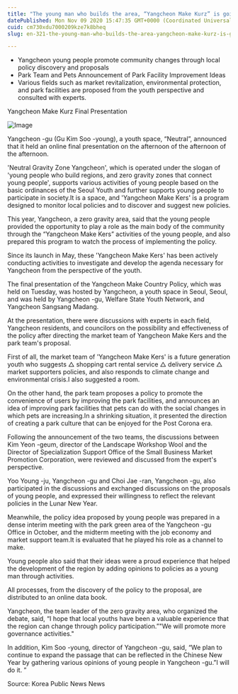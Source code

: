 ```yaml
---
title: "The young man who builds the area, “Yangcheon Make Kurz” is going"
datePublished: Mon Nov 09 2020 15:47:35 GMT+0000 (Coordinated Universal Time)
cuid: cm730xdu7000209kze7k8bheq
slug: en-321-the-young-man-who-builds-the-area-yangcheon-make-kurz-is-going

---
```



- Yangcheon young people promote community changes through local policy discovery and proposals
- Park Team and Pets Announcement of Park Facility Improvement Ideas
- Various fields such as market revitalization, environmental protection, and park facilities are proposed from the youth perspective and consulted with experts.

Yangcheon Make Kurz Final Presentation

![Image](https://cdn.hashnode.com/res/hashnode/image/upload/v1739432040869/3e5cc463-10eb-4e56-b2ff-08759a934bef.jpeg)

Yangcheon -gu (Gu Kim Soo -young), a youth space, “Neutral”, announced that it held an online final presentation on the afternoon of the afternoon of the afternoon.

'Neutral Gravity Zone Yangcheon', which is operated under the slogan of 'young people who build regions, and zero gravity zones that connect young people', supports various activities of young people based on the basic ordinances of the Seoul Youth and further supports young people to participate in society.It is a space, and 'Yangcheon Make Kers' is a program designed to monitor local policies and to discover and suggest new policies.

This year, Yangcheon, a zero gravity area, said that the young people provided the opportunity to play a role as the main body of the community through the “Yangcheon Make Kers” activities of the young people, and also prepared this program to watch the process of implementing the policy.

Since its launch in May, these 'Yangcheon Make Kers' has been actively conducting activities to investigate and develop the agenda necessary for Yangcheon from the perspective of the youth.

The final presentation of the Yangcheon Make Country Policy, which was held on Tuesday, was hosted by Yangcheon, a youth space in Seoul, Seoul, and was held by Yangcheon -gu, Welfare State Youth Network, and Yangcheon Sangsang Madang.

At the presentation, there were discussions with experts in each field, Yangcheon residents, and councilors on the possibility and effectiveness of the policy after directing the market team of Yangcheon Make Kers and the park team's proposal.

First of all, the market team of 'Yangcheon Make Kers' is a future generation youth who suggests △ shopping cart rental service △ delivery service △ market supporters policies, and also responds to climate change and environmental crisis.I also suggested a room.

On the other hand, the park team proposes a policy to promote the convenience of users by improving the park facilities, and announces an idea of ​​improving park facilities that pets can do with the social changes in which pets are increasing.In a shrinking situation, it presented the direction of creating a park culture that can be enjoyed for the Post Corona era.

Following the announcement of the two teams, the discussions between Kim Yeon -geum, director of the Landscape Workshop Wool and the Director of Specialization Support Office of the Small Business Market Promotion Corporation, were reviewed and discussed from the expert's perspective.

Yoo Young -ju, Yangcheon -gu and Choi Jae -ran, Yangcheon -gu, also participated in the discussions and exchanged discussions on the proposals of young people, and expressed their willingness to reflect the relevant policies in the Lunar New Year.

Meanwhile, the policy idea proposed by young people was prepared in a dense interim meeting with the park green area of ​​the Yangcheon -gu Office in October, and the midterm meeting with the job economy and market support team.It is evaluated that he played his role as a channel to make.

Young people also said that their ideas were a proud experience that helped the development of the region by adding opinions to policies as a young man through activities.

All processes, from the discovery of the policy to the proposal, are distributed to an online data book.

Yangcheon, the team leader of the zero gravity area, who organized the debate, said, “I hope that local youths have been a valuable experience that the region can change through policy participation.”"We will promote more governance activities."

In addition, Kim Soo -young, director of Yangcheon -gu, said, “We plan to continue to expand the passage that can be reflected in the Chinese New Year by gathering various opinions of young people in Yangcheon -gu.”I will do it. ”

Source: Korea Public News News